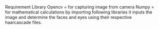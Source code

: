 Requirement Library 
 Opencv   = for capturing image from camera
 Numpy    = for mathematical calculations
by importing following libraries it inputs the image and determine the faces and eyes using their respective haarcascade files.

